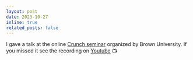 ```yaml
---
layout: post
date: 2023-10-27 
inline: true
related_posts: false
---
```


I gave a talk at the online [Crunch seminar](https://sites.brown.edu/crunch-group/) organized by Brown University. 
If you missed it see the recording on [Youtube](https://youtu.be/XaTH2RnEiyg?si=kIb42Aa6f9tY0fzt&t=2662) :tv: